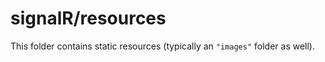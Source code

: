 # signalR/resources

This folder contains static resources (typically an `"images"` folder as well).
